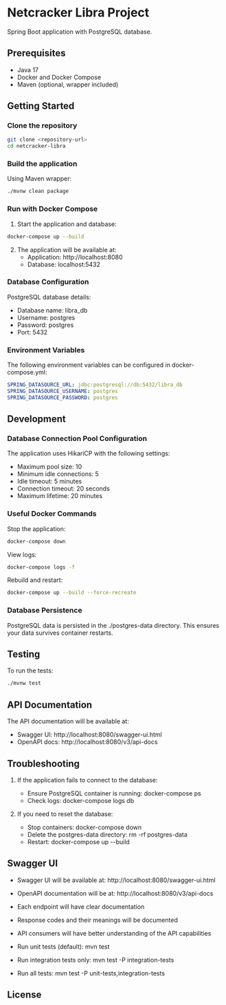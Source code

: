 # Netcracker Libra Project

Spring Boot application with PostgreSQL database.

## Prerequisites

- Java 17
- Docker and Docker Compose
- Maven (optional, wrapper included)

## Getting Started

### Clone the repository
```bash
git clone <repository-url>
cd netcracker-libra
```

### Build the application
Using Maven wrapper:

```bash
./mvnw clean package
 ```

 ### Run with Docker Compose
1. Start the application and database:
```bash
docker-compose up --build
 ```

2. The application will be available at:
   - Application: http://localhost:8080
   - Database: localhost:5432
### Database Configuration
PostgreSQL database details:

- Database name: libra_db
- Username: postgres
- Password: postgres
- Port: 5432
### Environment Variables
The following environment variables can be configured in docker-compose.yml:

```yaml
SPRING_DATASOURCE_URL: jdbc:postgresql://db:5432/libra_db
SPRING_DATASOURCE_USERNAME: postgres
SPRING_DATASOURCE_PASSWORD: postgres
 ```

## Development
### Database Connection Pool Configuration
The application uses HikariCP with the following settings:

- Maximum pool size: 10
- Minimum idle connections: 5
- Idle timeout: 5 minutes
- Connection timeout: 20 seconds
- Maximum lifetime: 20 minutes
### Useful Docker Commands
Stop the application:

```bash
docker-compose down
 ```

View logs:

```bash
docker-compose logs -f
 ```

Rebuild and restart:

```bash
docker-compose up --build --force-recreate
 ```

### Database Persistence
PostgreSQL data is persisted in the ./postgres-data directory. This ensures your data survives container restarts.

## Testing
To run the tests:

```bash
./mvnw test
 ```

## API Documentation
The API documentation will be available at:

- Swagger UI: http://localhost:8080/swagger-ui.html
- OpenAPI docs: http://localhost:8080/v3/api-docs
## Troubleshooting
1. If the application fails to connect to the database:
   
   - Ensure PostgreSQL container is running: docker-compose ps
   - Check logs: docker-compose logs db
2. If you need to reset the database:
   
   - Stop containers: docker-compose down
   - Delete the postgres-data directory: rm -rf postgres-data
   - Restart: docker-compose up --build

## Swagger UI
- Swagger UI will be available at: http://localhost:8080/swagger-ui.html
- OpenAPI documentation will be at: http://localhost:8080/v3/api-docs
- Each endpoint will have clear documentation
- Response codes and their meanings will be documented
- API consumers will have better understanding of the API capabilities


- Run unit tests (default): mvn test
- Run integration tests only: mvn test -P integration-tests
- Run all tests: mvn test -P unit-tests,integration-tests

## License